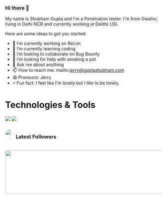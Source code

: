### Hi there 👋

My name is Shubham Gupta and I'm a Penetration tester. I'm from Gwalior, living in Delhi NCR and currently working at Delitte USI.

Here are some ideas to get you started:

- 🔭 I’m currently working on Recon
- 🌱 I’m currently learning coding
- 👯 I’m looking to collaborate on Bug Bounty
- 🤔 I’m looking for help with smoking a pot
- 💬 Ask me about anything
- 📫 How to reach me: mailto:jerry@guptashubham.com
- 😄 Pronouns: Jerry
- ⚡ Fun fact: I feel like I'm lonely but I like to be lonely.

# Technologies & Tools

![](https://img.shields.io/badge/OS-Linux-informational?style=flat&logo=OS&logoColor=white&color=2bbc8a) ![](https://img.shields.io/badge/Shell-Bash-informational?style=flat&logo=ZSH&logoColor=white&color=2bbc8a)


### <img height="30" style="border-radius:50%" src="https://raw.githubusercontent.com/hackerspider1/hackerspider1/main/twitter.png?raw=true"> Latest Followers

<p align='center'>
 <p/>
<div align="center">
	<br>
	<a href="https://raw.githubusercontent.com/hackerspider1/hackerspider1/main/shubham_followers.svg">
		<img src="follower.svg" width="800" height="140">
	</a>
</div>
